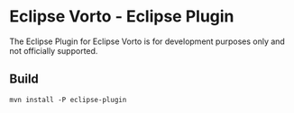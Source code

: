 # Eclipse Vorto - Eclipse Plugin
The Eclipse Plugin for Eclipse Vorto is for development purposes only and not officially supported.

## Build
```
mvn install -P eclipse-plugin
```